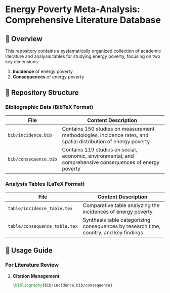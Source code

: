 # Energy Poverty Meta-Analysis: Comprehensive Literature Database

## 📌 Overview
This repository contains a systematically organized collection of academic literature and analysis tables for studying energy poverty, focusing on two key dimensions:
1. **Incidence** of energy poverty
2. **Consequences** of energy poverty

## 📂 Repository Structure

### Bibliographic Data (BibTeX Format)
| File | Content Description |
|------|---------------------|
| `bib/incidence.bib` | Contains 150 studies on measurement methodologies, incidence rates, and spatial distribution of energy poverty |
| `bib/consequence.bib` | Contains 119 studies on social, economic, environmental, and comprehensive consequences of energy poverty |

### Analysis Tables (LaTeX Format)
| File | Content Description |
|------|---------------------|
| `table/incidence_table.tex` | Comparative table analyzing the incidences of energy poverty |
| `table/consequence_table.tex` | Synthesis table categorizing consequences by research time, country, and key findings |

## 🔧 Usage Guide

### For Literature Review
1. **Citation Management**:
   ```latex
   \bibliography{bib/incidence,bib/consequence}

          
